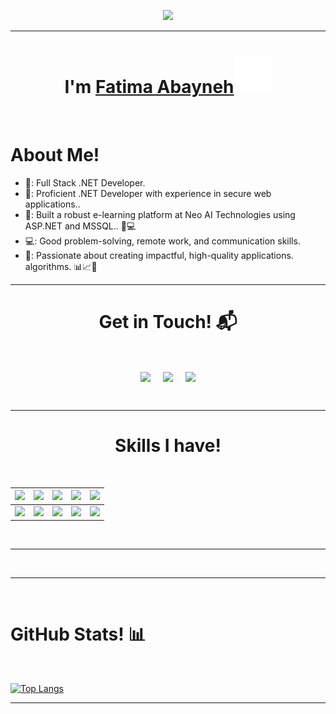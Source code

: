 <p align="center">
  <img src="https://miro.medium.com/max/2048/1*OohqW5DGh9CQS4hLY5FXzA.png" height="230"/>
</p>
<hr>
<h1 align="center">I'm <a href="https://github.com/Fatima-abayneh">Fatima Abayneh<a><img src="https://github.com/Kathryn-Jie/Kathryn-Jie/blob/main/wave.gif" width="60px"/></h1>
<Br>
<h1>About Me! </h1>

- 🏫: Full Stack .NET Developer.
- 🔭: Proficient .NET Developer with experience in secure web applications..
- 🌱: Built a robust e-learning platform at Neo AI Technologies using ASP.NET and MSSQL.. 🧠💻
- 💻: Good problem-solving, remote work, and communication skills. 
- 💬: Passionate about creating impactful, high-quality applications. algorithms. 📊📈🧠

  
<hr>

<h1 align="center">Get in Touch! 📬</h1>
<Br>
<p align="center">
<a href="https://www.linkedin.com/in/fatima-abayneh/" target="blank"><img align="center" src="https://img.shields.io/badge/Linkedin-0077B5?style=for-the-badge&logo=linkedin&logoColor=white" /></a> &nbsp;&nbsp;&nbsp;  <a href="mailto:fatumaabayneh093@gmail.com" target="blank"><img align="center" src="https://img.shields.io/badge/Email-D14836?style=for-the-badge&logo=gmail&logoColor=white" /></a>    &nbsp;&nbsp;&nbsp;       <a href="https://www.github.com/Fatima-Abayneh" target="blank"><img align="center" src="https://img.shields.io/badge/Github-100000?style=for-the-badge&logo=github&logoColor=white" /></a>
</p>
  
<Br>
<hr>

<h1 align="center">Skills I have! </h1>
<Br>
  
|![](https://img.shields.io/badge/asp.net%20-brightgreen?style=for-the-badge)|![](https://img.shields.io/badge/Ado.net%20-brightgreen?style=for-the-badge)|![](https://img.shields.io/badge/Mvc%20-brightgreen?style=for-the-badge)|![](https://img.shields.io/badge/Python%20-red?style=for-the-badge)|![](https://img.shields.io/badge/EntityFramework-red?style=for-the-badge)|
|---|---|---|---|---|
|![](https://img.shields.io/badge/mssql%20-blue?style=for-the-badge)|![](https://img.shields.io/badge/html5-red?style=for-the-badge)|![](https://img.shields.io/badge/css%20-blue?style=for-the-badge)|![](https://img.shields.io/badge/js%20-blue?style=for-the-badge)|![](https://img.shields.io/badge/And%20More!-yellow?style=for-the-badge)|
  
  
<Br>
<hr>
<Br>
<hr>
<Br>
<h1>GitHub Stats! 📊</h1>
<Br>
  
 [![Top Langs](https://github-readme-stats.vercel.app/api/top-langs/?username=Fatima-abayneh&layout=compact&theme=merko)](https://github.com/Aryagm/github-readme-stats)


  
  
  


------
<!--
**Fatima-abayneh/Fatima-abayneh** is a ✨ _special_ ✨ repository because its `README.md` (this file) appears on your GitHub profile.

Here are some ideas to get you started:

- 🔭 I’m currently working on ...
- 🌱 I’m currently learning ...
- 👯 I’m looking to collaborate on ...
- 🤔 I’m looking for help with ...
- 💬 Ask me about ...
- 📫 How to reach me: ...
- 😄 Pronouns: ...
- ⚡ Fun fact: ...
-->
